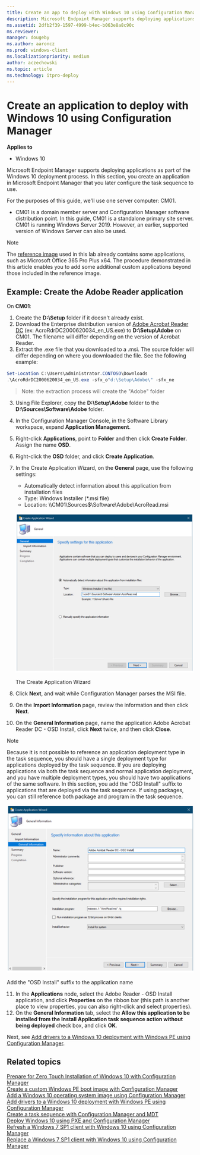 ```yaml
---
title: Create an app to deploy with Windows 10 using Configuration Manager
description: Microsoft Endpoint Manager supports deploying applications as part of the Windows 10 deployment process.
ms.assetid: 2dfb2f39-1597-4999-b4ec-b063e8a8c90c
ms.reviewer: 
manager: dougeby
ms.author: aaroncz
ms.prod: windows-client
ms.localizationpriority: medium
author: aczechowski
ms.topic: article
ms.technology: itpro-deploy
---
```


# Create an application to deploy with Windows 10 using Configuration Manager


**Applies to**

-   Windows 10

Microsoft Endpoint Manager supports deploying applications as part of the Windows 10 deployment process. In this section, you create an application in Microsoft Endpoint Manager that you later configure the task sequence to use.

For the purposes of this guide, we'll use one server computer: CM01.
- CM01 is a domain member server and Configuration Manager software distribution point. In this guide, CM01 is a standalone primary site server. CM01 is running Windows Server 2019. However, an earlier, supported version of Windows Server can also be used. 

>[!NOTE]
>The [reference image](add-a-windows-10-operating-system-image-using-configuration-manager.md) used in this lab already contains some applications, such as Microsoft Office 365 Pro Plus x64. The procedure demonstrated in this article enables you to add some additional custom applications beyond those included in the reference image.

## Example: Create the Adobe Reader application

On **CM01**:

1. Create the **D:\Setup** folder if it doesn't already exist.
1. Download the Enterprise distribution version of [Adobe Acrobat Reader DC](https://get.adobe.com/reader/enterprise/) (ex: AcroRdrDC2000620034_en_US.exe) to **D:\\Setup\\Adobe** on CM01. The filename will differ depending on the version of Acrobat Reader.
2. Extract the .exe file that you downloaded to a .msi. The source folder will differ depending on where you downloaded the file. See the following example:

  ```powershell
  Set-Location C:\Users\administrator.CONTOSO\Downloads
  .\AcroRdrDC2000620034_en_US.exe -sfx_o"d:\Setup\Adobe\" -sfx_ne
  ```
  >Note: the extraction process will create the "Adobe" folder

3.  Using File Explorer, copy the **D:\\Setup\\Adobe** folder to the **D:\\Sources\\Software\\Adobe** folder.
4.  In the Configuration Manager Console, in the Software Library workspace, expand **Application Management**.
5.  Right-click **Applications**, point to **Folder** and then click **Create Folder**. Assign the name **OSD**.
6.  Right-click the **OSD** folder, and click **Create Application**.
7.  In the Create Application Wizard, on the **General** page, use the following settings:

    * Automatically detect information about this application from installation files
    * Type: Windows Installer (\*.msi file)
    * Location: \\\\CM01\\Sources$\\Software\\Adobe\\AcroRead.msi

    ![The Create Application Wizard.](../images/mdt-06-fig20.png "The Create Application Wizard")

    The Create Application Wizard

8.  Click **Next**, and wait while Configuration Manager parses the MSI file.
9.  On the **Import Information** page, review the information and then click **Next**.
10.  On the **General Information** page, name the application Adobe Acrobat Reader DC - OSD Install, click **Next** twice, and then click **Close**.

  >[!NOTE]
  >Because it is not possible to reference an application deployment type in the task sequence, you should have a single deployment type for applications deployed by the task sequence. If you are deploying applications via both the task sequence and normal application deployment, and you have multiple deployment types, you should have two applications of the same software. In this section, you add the "OSD Install" suffix to applications that are deployed via the task sequence. If using packages, you can still reference both package and program in the task sequence.
  
  ![Add the OSD Install suffix to the application name.](../images/mdt-06-fig21.png "Add the OSD Install suffix to the application name")
  
  Add the "OSD Install" suffix to the application name

11.  In the **Applications** node, select the Adobe Reader - OSD Install application, and click **Properties** on the ribbon bar (this path is another place to view properties, you can also right-click and select properties).
12. On the **General Information** tab, select the **Allow this application to be installed from the Install Application task sequence action without being deployed** check box, and click **OK**.

Next, see [Add drivers to a Windows 10 deployment with Windows PE using Configuration Manager](add-drivers-to-a-windows-10-deployment-with-windows-pe-using-configuration-manager.md). 

## Related topics

[Prepare for Zero Touch Installation of Windows 10 with Configuration Manager](prepare-for-zero-touch-installation-of-windows-10-with-configuration-manager.md)<br>
[Create a custom Windows PE boot image with Configuration Manager](create-a-custom-windows-pe-boot-image-with-configuration-manager.md)<br>
[Add a Windows 10 operating system image using Configuration Manager](add-a-windows-10-operating-system-image-using-configuration-manager.md)<br>
[Add drivers to a Windows 10 deployment with Windows PE using Configuration Manager](add-drivers-to-a-windows-10-deployment-with-windows-pe-using-configuration-manager.md)<br>
[Create a task sequence with Configuration Manager and MDT](./create-a-task-sequence-with-configuration-manager-and-mdt.md)<br>
[Deploy Windows 10 using PXE and Configuration Manager](deploy-windows-10-using-pxe-and-configuration-manager.md)<br>
[Refresh a Windows 7 SP1 client with Windows 10 using Configuration Manager](refresh-a-windows-7-client-with-windows-10-using-configuration-manager.md)<br>
[Replace a Windows 7 SP1 client with Windows 10 using Configuration Manager](replace-a-windows-7-client-with-windows-10-using-configuration-manager.md)<br>
